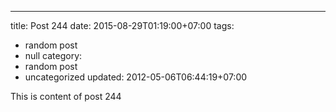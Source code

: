 ---
title: Post 244
date: 2015-08-29T01:19:00+07:00
tags:
  - random post
  - null
category:
  - random post
  - uncategorized
updated: 2012-05-06T06:44:19+07:00

This is content of post 244